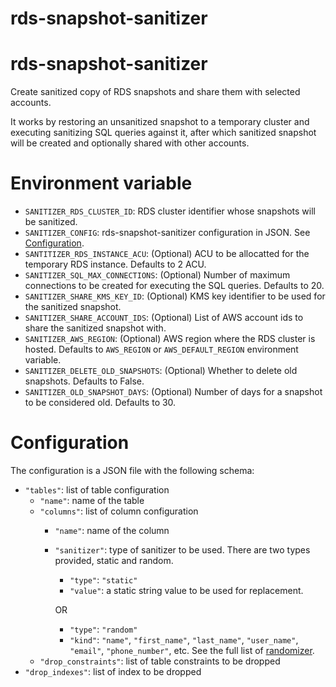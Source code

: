 # rds-snapshot-sanitizer
# rds-snapshot-sanitizer

Create sanitized copy of RDS snapshots and share them with selected accounts.

It works by restoring an unsanitized snapshot to a temporary cluster and executing sanitizing SQL queries against it, after which sanitized snapshot will be created and optionally shared with other accounts.

# Environment variable
- `SANITIZER_RDS_CLUSTER_ID`: RDS cluster identifier whose snapshots will be sanitized.
- `SANITIZER_CONFIG`: rds-snapshot-sanitizer configuration in JSON. See [Configuration](#configuration).
- `SANTITIZER_RDS_INSTANCE_ACU`: (Optional) ACU to be allocatted for the temporary RDS instance. Defaults to 2 ACU.
- `SANITIZER_SQL_MAX_CONNECTIONS`: (Optional) Number of maximum connections to be created for executing the SQL queries. Defaults to 20.
- `SANITIZER_SHARE_KMS_KEY_ID`: (Optional) KMS key identifier to be used for the sanitized snapshot.
- `SANITIZER_SHARE_ACCOUNT_IDS`: (Optional) List of AWS account ids to share the sanitized snapshot with.
- `SANITIZER_AWS_REGION`: (Optional) AWS region where the RDS cluster is hosted. Defaults to `AWS_REGION` or `AWS_DEFAULT_REGION` environment variable.
- `SANITIZER_DELETE_OLD_SNAPSHOTS`: (Optional) Whether to delete old snapshots. Defaults to False.
- `SANITIZER_OLD_SNAPSHOT_DAYS`: (Optional) Number of days for a snapshot to be considered old. Defaults to 30.

# Configuration
The configuration is a JSON file with the following schema:
- `"tables"`: list of table configuration
  - `"name"`: name of the table
  - `"columns"`: list of column configuration
    - `"name"`: name of the column
    - `"sanitizer"`: type of sanitizer to be used. There are two types provided, static and random.
      - `"type"`: `"static"`
      - `"value"`: a static string value to be used for replacement.

      OR

      - `"type"`: `"random"`
      - `"kind"`: `"name"`, `"first_name"`, `"last_name"`, `"user_name"`, `"email"`, `"phone_number"`, etc. See the full list of [randomizer](https://faker.readthedocs.io/en/master/providers.html).
  - `"drop_constraints"`: list of table constraints to be dropped
- `"drop_indexes"`: list of index to be dropped
